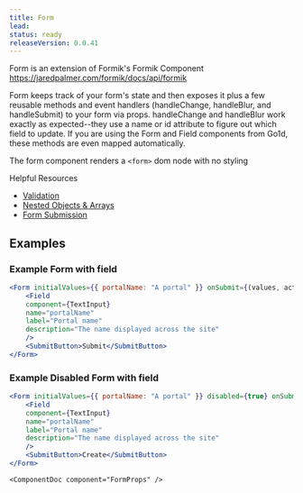 ```yaml
---
title: Form
lead: 
status: ready
releaseVersion: 0.0.41
---
```


Form is an extension of Formik's Formik Component https://jaredpalmer.com/formik/docs/api/formik

Form keeps track of your form's state and then exposes it plus a few reusable methods and event handlers (handleChange, handleBlur, and handleSubmit) to your form via props. handleChange and handleBlur work exactly as expected--they use a name or id attribute to figure out which field to update.
If you are using the Form and Field components from Go1d, these methods are even mapped automatically.

The form component renders a `<form>` dom node with no styling

Helpful Resources
* [Validation](https://jaredpalmer.com/formik/docs/guides/validation)
* [Nested Objects & Arrays](https://jaredpalmer.com/formik/docs/guides/arrays)
* [Form Submission](https://jaredpalmer.com/formik/docs/guides/form-submission)

## Examples

### Example Form with field

```.jsx
<Form initialValues={{ portalName: "A portal" }} onSubmit={(values, actions) => console.log(values, actions)}>
    <Field
    component={TextInput}
    name="portalName"
    label="Portal name"
    description="The name displayed across the site"
    />
    <SubmitButton>Submit</SubmitButton>
</Form>
```

### Example Disabled Form with field

```.jsx
<Form initialValues={{ portalName: "A portal" }} disabled={true} onSubmit={(values, actions) => console.log(values, actions)}>
    <Field
    component={TextInput}
    name="portalName"
    label="Portal name"
    description="The name displayed across the site"
    />
    <SubmitButton>Create</SubmitButton>
</Form>
```


```!jsx
<ComponentDoc component="FormProps" />
```
